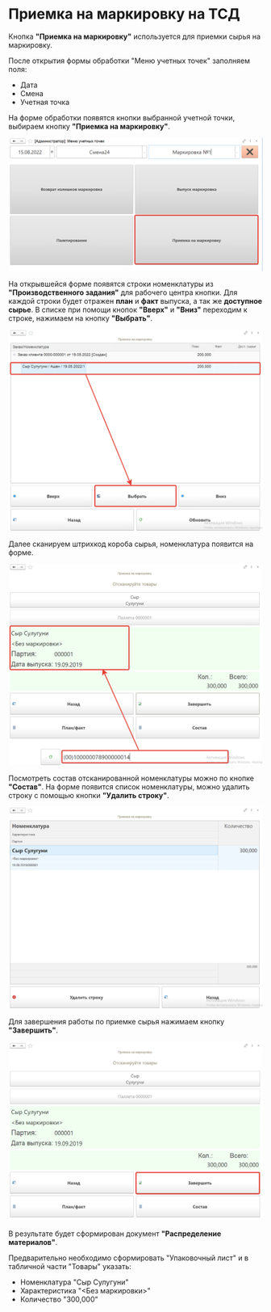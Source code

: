 # Приемка на маркировку на ТСД

Кнопка **"Приемка на маркировку"** используется для приемки сырья на маркировку.

После открытия формы обработки "Меню учетных точек" заполняем поля:

- Дата
- Смена
- Учетная точка

На форме обработки появятся кнопки выбранной учетной точки, выбираем кнопку **"Приемка на маркировку"**.

![1](Priemka.assets/1.png)

На открывшейся форме появятся строки номенклатуры из **"Производственного задания"** для рабочего центра кнопки. Для каждой строки  будет отражен **план** и **факт** выпуска, а так же **доступное сырье**. В списке при помощи кнопок **"Вверх"** и **"Вниз"** переходим к строке, нажимаем на кнопку **"Выбрать"**.

![2](Priemka.assets/2.png)

Далее сканируем штрихкод короба сырья, номенклатура появится на форме.

![3](Priemka.assets/3.png)

Посмотреть состав отсканированной номенклатуры можно по кнопке **"Состав"**. На форме появится список номенклатуры, можно удалить строку с помощью кнопки **"Удалить строку"**.

![4](Priemka.assets/4.png)

Для завершения работы по приемке сырья нажимаем кнопку **"Завершить"**.

![5](Priemka.assets/5.png)

В результате будет сформирован документ **"Распределение материалов"**.

Предварительно необходимо сформировать "Упаковочный лист" и в табличной части "Товары" указать:

- Номенклатура "Сыр Сулугуни"
- Характеристика "<Без маркировки>"
- Количество "300,000"